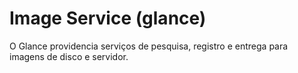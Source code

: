 # Image Service (glance)

O Glance providencia serviços de pesquisa, registro e entrega para imagens de disco e servidor.
